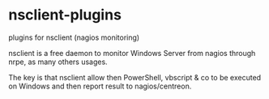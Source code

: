 # nsclient-plugins
plugins for nsclient (nagios monitoring)

nsclient is a free daemon to monitor Windows Server from nagios through nrpe, as many others usages.

The key is that nsclient allow then PowerShell, vbscript & co to be executed on Windows and then report result to nagios/centreon.

